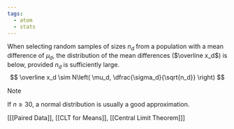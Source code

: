 ```yaml
---
tags:
  - atom
  - stats
---
```

When selecting random samples of sizes $n_d$ from a population with a mean difference of $\mu_d$, the distribution of the mean differences ($\overline x_d$) is below, provided $n_d$ is sufficiently large.
$$ \overline x_d \sim N\left( \mu_d, \dfrac{\sigma_d}{\sqrt{n_d}} \right) $$

> [!note]
> If $n \ge 30$, a normal distribution is usually a good approximation.

\[[[Paired Data]], [[CLT for Means]], [[Central Limit Theorem]]\]